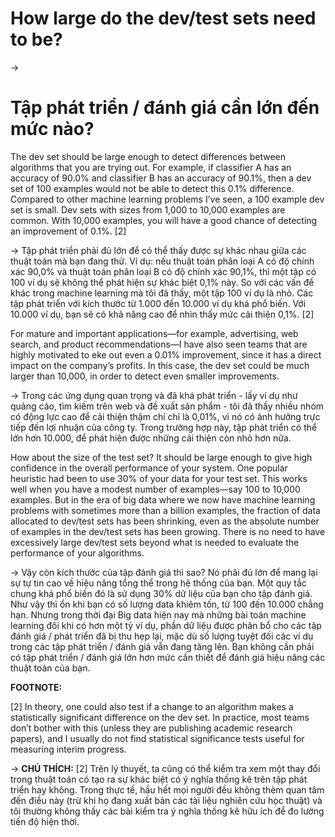# How large do the dev/test sets need to be?

->
# Tập phát triển / đánh giá cần lớn đến mức nào?

The dev set should be large enough to detect differences between algorithms that you are trying out. For example, if classifier A has an accuracy of 90.0% and classifier B has an accuracy of 90.1%, then a dev set of 100 examples would not be able to detect this 0.1% difference. Compared to other machine learning problems I’ve seen, a 100 example dev set is small. Dev sets with sizes from 1,000 to 10,000 examples are common. With 10,000 examples, you will have a good chance of detecting an improvement of 0.1%. [2]

->
Tập phát triển phải đủ lớn để có thể thấy được sự khác nhau giữa các thuật toán mà bạn đang thử. Ví dụ: nếu thuật toán phân loại A có độ chính xác 90,0% và thuật toán phân loại B có độ chính xác 90,1%, thì một tập có 100 ví dụ sẽ không thể phát hiện sự khác biệt 0,1% này. So với các vấn đề khác trong machine learning mà tôi đã thấy, một tập 100 ví dụ là nhỏ. Các tập phát triển với kích thước từ 1.000 đến 10.000 ví dụ khá phổ biến. Với 10.000 ví dụ, bạn sẽ có khả năng cao để nhìn thấy mức cải thiện 0,1%. [2]

For mature and important applications—for example, advertising, web search, and product recommendations—I have also seen teams that are highly motivated to eke out even a 0.01% improvement, since it has a direct impact on the company’s profits. In this case, the dev set could be much larger than 10,000, in order to detect even smaller improvements.

->
Trong các ứng dụng quan trọng và đã khá phát triển - lấy ví dụ như quảng cáo, tìm kiếm trên web và đề xuất sản phẩm - tôi đã thấy nhiều nhóm có động lực cao để cải thiện thậm chí chỉ là 0,01%, vì nó có ảnh hưởng trực tiếp đến lợi nhuận của công ty. Trong trường hợp này, tập phát triển có thể lớn hơn 10.000, để phát hiện được những cải thiện còn nhỏ hơn nữa.

How about the size of the test set? It should be large enough to give high confidence in the overall performance of your system. One popular heuristic had been to use 30% of your data for your test set. This works well when you have a modest number of examples—say 100 to 10,000 examples. But in the era of big data where we now have machine learning problems with sometimes more than a billion examples, the fraction of data allocated to dev/test sets has been shrinking, even as the absolute number of examples in the dev/test sets has been growing. There is no need to have excessively large dev/test sets beyond what is needed to evaluate the performance of your algorithms.

->
Vậy còn kích thước của tập đánh giá thì sao? Nó phải đủ lớn để mang lại sự tự tin cao về hiệu năng tổng thể trong hệ thống của bạn. Một quy tắc chung khá phổ biến đó là sử dụng 30% dữ liệu của bạn cho tập đánh giá. Như vậy thì ổn khi bạn có số lượng data khiêm tốn, từ 100 đến 10.000 chẳng hạn. Nhưng trong thời đại Big data hiện nay mà những bài toán machine learning đôi khi có hơn một tỷ ví dụ, phần dữ liệu được phân bổ cho các tập đánh giá / phát triển đã bị thu hẹp lại, mặc dù số lượng tuyệt đối các ví dụ trong các tập phát triển / đánh giá vẫn đang tăng lên. Bạn không cần phải có tập phát triển / đánh giá lớn hơn mức cần thiết để đánh giá hiệu năng các thuật toán của bạn.

**FOOTNOTE:**

[2] In theory, one could also test if a change to an algorithm makes a statistically significant difference on the dev set. In practice, most teams don’t bother with this (unless they are publishing academic research papers), and I usually do not find statistical significance tests useful for measuring interim progress.

->
**CHÚ THÍCH:**
[2] Trên lý thuyết, ta cũng có thể kiểm tra xem một thay đổi trong thuật toán có tạo ra sự khác biệt có ý nghĩa thống kê trên tập phát triển hay không. Trong thực tế, hầu hết mọi người đều không thèm quan tâm đến điều này (trừ khi họ đang xuất bản các tài liệu nghiên cứu học thuật) và tôi thường không thấy các bài kiểm tra ý nghĩa thống kê hữu ích để đo lường tiến độ hiện thời.
